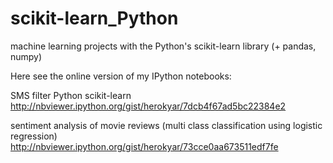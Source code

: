 # scikit-learn_Python
machine learning projects with the Python's scikit-learn library (+ pandas, numpy)

Here see the online version of my IPython notebooks:

SMS filter Python scikit-learn
http://nbviewer.ipython.org/gist/herokyar/7dcb4f67ad5bc22384e2

sentiment analysis of movie reviews
(multi class classification using logistic regression)
http://nbviewer.ipython.org/gist/herokyar/73cce0aa673511edf7fe


